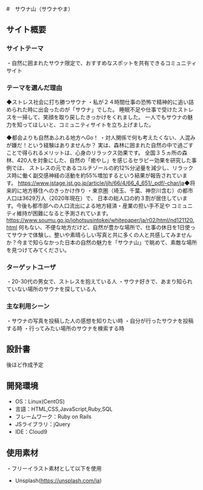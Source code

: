 #　サウナ山（サウナやま）
​
## サイト概要
### サイトテーマ
・自然に囲まれたサウナ限定で、おすすめなスポットを共有できるコミュニティサイト
​
### テーマを選んだ理由
◆ストレス社会に打ち勝つサウナ
・私が２４時間仕事の恐怖で精神的に追い詰められた時に出会ったのが「サウナ」でした。
睡眠不足や仕事で受けたストレスを一掃して、笑顔を取り戻したきっかけをくれました。
一人でもサウナの魅力を知ってほしいと、コミュニティサイトを立ち上げました。

◆都会よりも自然あふれる地方へGo！
・対人関係で何も考えたくない、人混みが嫌だ！という経験はありませんか？
実は、森林に囲まれた自然の中で過ごすことで得られるメリットは、心身のリラックス効果です。
全国３５ヵ所の森林、420人を対象にした、自然の「癒やし」を感じるセラピー効果を研究した事例では、
ストレスの元であるコルチゾールの約12%分泌量を減少し、リラックス時に働く副交感神経の活動を
​約55%増加するという結果が報告されています。
​<https://www.jstage.jst.go.jp/article/jjh/66/4/66_4_651/_pdf/-char/ja>
​
◆将来的に地方移住へのきっかけ作り
・東京圏（埼玉、千葉、神奈川含む）の都市人口は3629万人（2020年現在）で、
日本の総人口の約３割が居住しています。今後も都市部への人口流出による地方経済・産業の担い手不足や
コミュニティ維持が困難になると予測されています。
<https://www.soumu.go.jp/johotsusintokei/whitepaper/ja/r02/html/nd121120.html>
何もない、不便な地方だけど、自然が豊かな場所で、
​仕事の休日を1日使ってサウナで体験し、整いや素晴らしい写真と共に
​多くの人と共感してみませんか？
​今まで知らなかった日本の自然の魅力を「サウナ山」で眺めて、素敵な場所を見つけてみてください。
​
### ターゲットユーザ
・20-30代の男女で、ストレスを抱えている人
・サウナ好きで、あまり知られていない場所のサウナを探している人
​
### 主な利用シーン
・サウナの写真を投稿した人の感想を知りたい時
・自分が行ったサウナを投稿する時
・行ってみたい場所のサウナを検索する時
​
## 設計書
後ほど作成予定
​
## 開発環境
- OS：Linux(CentOS)
- 言語：HTML,CSS,JavaScript,Ruby,SQL
- フレームワーク：Ruby on Rails
- JSライブラリ：jQuery
- IDE：Cloud9
​
## 使用素材
・フリーイラスト素材として以下を使用
- Unsplash(https://unsplash.com/ja)
